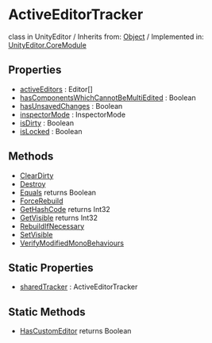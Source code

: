 # ActiveEditorTracker
class in UnityEditor
 / Inherits from: <a href="https://docs.unity3d.com/6000.0/Documentation/ScriptReference/Object.html">Object</a> / Implemented in: <a href="https://docs.unity3d.com/6000.0/Documentation/ScriptReference/UnityEditor.CoreModule.html">UnityEditor.CoreModule</a>
## Properties
- <a href="https://docs.unity3d.com/6000.0/Documentation/ScriptReference/ActiveEditorTracker-activeEditors.html">activeEditors</a> : Editor[]
- <a href="https://docs.unity3d.com/6000.0/Documentation/ScriptReference/ActiveEditorTracker-hasComponentsWhichCannotBeMultiEdited.html">hasComponentsWhichCannotBeMultiEdited</a> : Boolean
- <a href="https://docs.unity3d.com/6000.0/Documentation/ScriptReference/ActiveEditorTracker-hasUnsavedChanges.html">hasUnsavedChanges</a> : Boolean
- <a href="https://docs.unity3d.com/6000.0/Documentation/ScriptReference/ActiveEditorTracker-inspectorMode.html">inspectorMode</a> : InspectorMode
- <a href="https://docs.unity3d.com/6000.0/Documentation/ScriptReference/ActiveEditorTracker-isDirty.html">isDirty</a> : Boolean
- <a href="https://docs.unity3d.com/6000.0/Documentation/ScriptReference/ActiveEditorTracker-isLocked.html">isLocked</a> : Boolean
## Methods
- <a href="https://docs.unity3d.com/6000.0/Documentation/ScriptReference/ActiveEditorTracker.ClearDirty.html">ClearDirty</a>
- <a href="https://docs.unity3d.com/6000.0/Documentation/ScriptReference/ActiveEditorTracker.Destroy.html">Destroy</a>
- <a href="https://docs.unity3d.com/6000.0/Documentation/ScriptReference/ActiveEditorTracker.Equals.html">Equals</a> returns Boolean
- <a href="https://docs.unity3d.com/6000.0/Documentation/ScriptReference/ActiveEditorTracker.ForceRebuild.html">ForceRebuild</a>
- <a href="https://docs.unity3d.com/6000.0/Documentation/ScriptReference/ActiveEditorTracker.GetHashCode.html">GetHashCode</a> returns Int32
- <a href="https://docs.unity3d.com/6000.0/Documentation/ScriptReference/ActiveEditorTracker.GetVisible.html">GetVisible</a> returns Int32
- <a href="https://docs.unity3d.com/6000.0/Documentation/ScriptReference/ActiveEditorTracker.RebuildIfNecessary.html">RebuildIfNecessary</a>
- <a href="https://docs.unity3d.com/6000.0/Documentation/ScriptReference/ActiveEditorTracker.SetVisible.html">SetVisible</a>
- <a href="https://docs.unity3d.com/6000.0/Documentation/ScriptReference/ActiveEditorTracker.VerifyModifiedMonoBehaviours.html">VerifyModifiedMonoBehaviours</a>
## Static Properties
- <a href="https://docs.unity3d.com/6000.0/Documentation/ScriptReference/ActiveEditorTracker-sharedTracker.html">sharedTracker</a> : ActiveEditorTracker
## Static Methods
- <a href="https://docs.unity3d.com/6000.0/Documentation/ScriptReference/ActiveEditorTracker.HasCustomEditor.html">HasCustomEditor</a> returns Boolean
